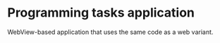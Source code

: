 Programming tasks application
=============================
WebView-based application that uses the same code as a web variant.
